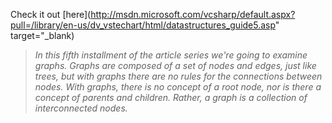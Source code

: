 Check it out [here](http://msdn.microsoft.com/vcsharp/default.aspx?pull=/library/en-us/dv_vstechart/html/datastructures_guide5.asp" target="_blank)

> _In this fifth installment of the article series we're going to examine graphs. Graphs are composed of a set of nodes and edges, just like trees, but with graphs there are no rules for the connections between nodes. With graphs, there is no concept of a root node, nor is there a concept of parents and children. Rather, a graph is a collection of interconnected nodes._